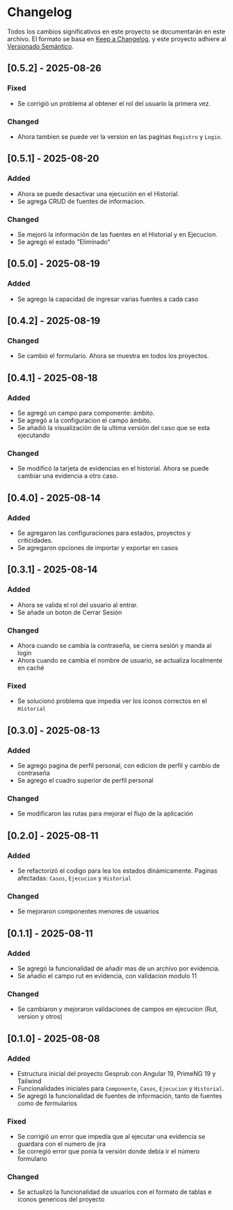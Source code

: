 # Changelog
Todos los cambios significativos en este proyecto se documentarán en este archivo.
El formato se basa en [Keep a Changelog](https://keepachangelog.com/en/1.1.0/),
y este proyecto adhiere al [Versionado Semántico](https://semver.org/lang/es/).

## [0.5.2] - 2025-08-26

### Fixed
-   Se corrigió un problema al obtener el rol del usuario la primera vez.
### Changed
-   Ahora tambien se puede ver la version en las paginas `Registro` y `Login`.


## [0.5.1] - 2025-08-20

### Added
-   Ahora se puede desactivar una ejecución en el Historial.
-   Se agrega CRUD de fuentes de informacion.

### Changed
-   Se mejoró la información de las fuentes en el Historial y en Ejecucion.
-   Se agregó el estado "Eliminado"

## [0.5.0] - 2025-08-19

### Added
-   Se agrego la capacidad de ingresar varias fuentes a cada caso

## [0.4.2] - 2025-08-19

### Changed
-   Se cambió el formulario. Ahora se muestra en todos los proyectos.

## [0.4.1] - 2025-08-18

### Added
-   Se agregó un campo para componente: ámbito.
-   Se agregó a la configuracion el campo ámbito.
-   Se añadió la visualización de la ultima versión del caso que se esta ejecutando
### Changed
-   Se modificó la tarjeta de evidencias en el historial. Ahora se puede cambiar una evidencia a otro caso.

## [0.4.0] - 2025-08-14

### Added
-   Se agregaron las configuraciones para estados, proyectos y criticidades.
-   Se agregaron opciones de importar y exportar en casos


## [0.3.1] - 2025-08-14

### Added
-   Ahora se valida el rol del usuario al entrar.
-   Se añade un boton de Cerrar Sesión
### Changed
-   Ahora cuando se cambia la contraseña, se cierra sesión y manda al login
-   Ahora cuando se cambia el nombre de usuario, se actualiza localmente en caché
### Fixed
-   Se solucionó problema que impedía ver los iconos correctos en el `Historial`


## [0.3.0] - 2025-08-13

### Added
-   Se agrego pagina de perfil personal, con edicion de perfil y cambio de contraseña
-   Se agrego el cuadro superior de perfil personal
### Changed
-   Se modificaron las rutas para mejorar el flujo de la aplicación


## [0.2.0] - 2025-08-11

### Added
-   Se refactorizó el codigo para lea los estados dinámicamente. Paginas afectadas: `Casos`, `Ejecucion` y `Historial`
### Changed
-   Se mejoraron componentes menores de usuarios


## [0.1.1] - 2025-08-11

### Added
-   Se agregó la funcionalidad de añadir mas de un archivo por evidencia.
-   Se añadio el campo rut en evidencia, con validacion modulo 11

### Changed
-   Se cambiaron y mejoraron validaciones de campos en ejecucion (Rut, version y otros)

## [0.1.0] - 2025-08-08

### Added
-   Estructura inicial del proyecto Gesprub con Angular 19, PrimeNG 19 y Tailwind
-   Funcionalidades iniciales para `Componente`, `Casos`, `Ejecucion` y `Historial`.
-   Se agregó la funcionalidad de fuentes de información, tanto de fuentes como de formularios

### Fixed
-   Se corrigió un error que impedía que al ejecutar una evidencia se guardara con el numero de jira
-   Se corregió error que ponía la versión donde debía ir el número formulario

### Changed
-   Se actualizó la funcionalidad de usuarios con el formato de tablas e iconos genericos del proyecto